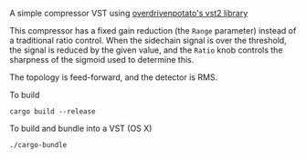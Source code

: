 A simple compressor VST using [overdrivenpotato's vst2 library](https://github.com/overdrivenpotato/rust-vst2)

This compressor has a fixed gain reduction (the `Range` parameter) instead of a traditional ratio control. When the sidechain signal is over the threshold, the signal is reduced by the given value, and the `Ratio` knob controls the sharpness of the sigmoid used to determine this.

The topology is feed-forward, and the detector is RMS.

To build

	cargo build --release

To build and bundle into a VST (OS X)

	./cargo-bundle


